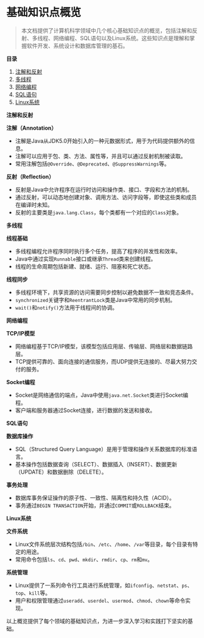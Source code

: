 # 基础知识点概览

> 本文档提供了计算机科学领域中几个核心基础知识点的概览，包括注解和反射、多线程、网络编程、SQL语句以及Linux系统。这些知识点是理解和掌握软件开发、系统设计和数据库管理的基石。

**目录**

1. [注解和反射](基础知识点/注解和反射)
2. [多线程](基础知识点/多线程)
3. [网络编程](基础知识点/网络编程)
4. [SQL语句](基础知识点/SQL)
5. [Linux系统](基础知识点/Linux)

**注解和反射**

**注解（Annotation）**

- 注解是Java从JDK5.0开始引入的一种元数据形式，用于为代码提供额外的信息。
- 注解可以应用于包、类、方法、属性等，并且可以通过反射机制被读取。
- 常用注解包括`@Override`、`@Deprecated`、`@SuppressWarnings`等。

**反射（Reflection）**

- 反射是Java中允许程序在运行时访问和操作类、接口、字段和方法的机制。
- 通过反射，可以动态地创建对象、调用方法、访问字段等，即使这些类和成员在编译时未知。
- 反射的主要类是`java.lang.Class`，每个类都有一个对应的`Class`对象。

**多线程**

**线程基础**

- 多线程编程允许程序同时执行多个任务，提高了程序的并发性和效率。
- Java中通过实现`Runnable`接口或继承`Thread`类来创建线程。
- 线程的生命周期包括新建、就绪、运行、阻塞和死亡状态。

**线程同步**

- 多线程环境下，共享资源的访问需要同步控制以避免数据不一致和竞态条件。
- `synchronized`关键字和`ReentrantLock`类是Java中常用的同步机制。
- `wait()`和`notify()`方法用于线程间的协调。

**网络编程**

**TCP/IP模型**

- 网络编程基于TCP/IP模型，该模型包括应用层、传输层、网络层和数据链路层。
- TCP提供可靠的、面向连接的通信服务，而UDP提供无连接的、尽最大努力交付的服务。

**Socket编程**

- Socket是网络通信的端点，Java中使用`java.net.Socket`类进行Socket编程。
- 客户端和服务器通过Socket连接，进行数据的发送和接收。

**SQL语句**

**数据库操作**

- SQL（Structured Query Language）是用于管理和操作关系数据库的标准语言。
- 基本操作包括数据查询（SELECT）、数据插入（INSERT）、数据更新（UPDATE）和数据删除（DELETE）。

**事务处理**

- 数据库事务保证操作的原子性、一致性、隔离性和持久性（ACID）。
- 事务通过`BEGIN TRANSACTION`开始，并通过`COMMIT`或`ROLLBACK`结束。

**Linux系统**

**文件系统**

- Linux文件系统层次结构包括`/bin`、`/etc`、`/home`、`/var`等目录，每个目录有特定的用途。
- 常用命令包括`ls`、`cd`、`pwd`、`mkdir`、`rmdir`、`cp`、`rm`和`mv`。

**系统管理**

- Linux提供了一系列命令行工具进行系统管理，如`ifconfig`、`netstat`、`ps`、`top`、`kill`等。
- 用户和权限管理通过`useradd`、`userdel`、`usermod`、`chmod`、`chown`等命令实现。

以上概览提供了每个领域的基础知识点，为进一步深入学习和实践打下坚实的基础。
